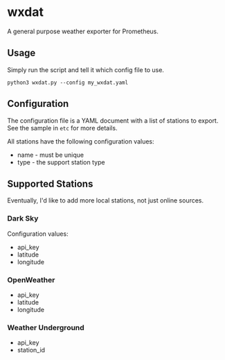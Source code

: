 # wxdat

A general purpose weather exporter for Prometheus.

## Usage

Simply run the script and tell it which config file to use.

    python3 wxdat.py --config my_wxdat.yaml

## Configuration

The configuration file is a YAML document with a list of stations to export.  See the sample in `etc` for more details.

All stations have the following configuration values:
* name - must be unique
* type - the support station type

## Supported Stations

Eventually, I'd like to add more local stations, not just online sources.

### Dark Sky

Configuration values:
* api_key
* latitude
* longitude

### OpenWeather
* api_key
* latitude
* longitude

### Weather Underground
* api_key
* station_id
